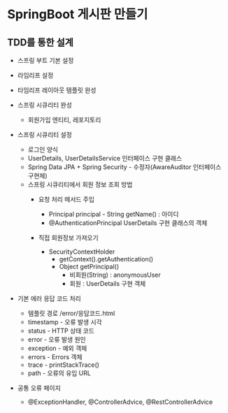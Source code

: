 # SpringBoot 게시판 만들기

## TDD를 통한 설계
- 스프링 부트 기본 설정
- 라임리프 설정
- 타임리프 레이아웃 템플릿 완성
- 스프링 시큐리티 완성
  - 회원가입 엔티티, 레포지토리
- 스프링 시큐리티 설정
  - 로그인 양식
  - UserDetails, UserDetailsService 인터페이스 구현 클래스 
  - Spring Data JPA + Spring Security - 수정자(AwareAuditor 인터페이스 구현체)
  - 스프링 시큐리티에서 회원 정보 조회 방법
    - 요청 처리 메서드 주입
      - Principal principal - String getName() : 아이디
      - @AuthenticationPrincipal UserDetails 구현 클래스의 객체
  
    - 직접 회원정보 가져오기 
      - SecurityContextHolder
        - getContext().getAuthentication()
        - Object getPrincipal() 
          - 비회원(String) : anonymousUser
          - 회원 : UserDetails 구현 객체

- 기본 에러 응답 코드 처리
  - 템플릿 경로 /error/응답코드.html
  - timestamp - 오류 발생 시각
  - status - HTTP 상태 코드
  - error - 오류 발생 원인
  - exception - 예외 객체
  - errors - Errors 객체
  - trace - printStackTrace()
  - path - 오류의 유입 URL
  
- 공통 오류 페이지
  - @ExceptionHandler, @ControllerAdvice, @RestControllerAdvice